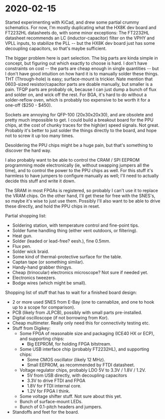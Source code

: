 # 2020-02-15

Started experimenting with KiCad, and drew some partial crummy schematics.  For
now, I'm mostly duplicating what the HX8K dev board and FT2232HL datasheets
do, with some minor exceptions:  The FT2232HL datasheet recommends an LC
(inductor-capacitor) filter on the VPHY and VPLL inputs, to stabilize the PLL
-- but the HX8K dev board just has some decoupling capacitors, so that's maybe
sufficient.

The bigger problem here is part selection.  The big parts are kinda simple in
concept, but figuring out which exactly to choose is hard.  I don't have
constraints on cost -- the parts are cheap enough in single quantities -- but I
don't have good intuition on how hard it is to manually solder these things.
THT (Through-hole) is easy; surface-mount is trickier.  Nate mention that
0603-sized resistor/capacitor parts are doable manually, but smaller is a pain.
TFQP parts are probably ok, because I can just dump a bunch of flux and solder
on, and wick off the rest.  For BGA, it's hard to do without a solder-reflow
oven, which is probably too expensive to be worth it for a one-off ($250 - $450).

Sockets are annoying for QFP-100 (20x30x20x30), and are obsolete and pretty
much impossible to get.  I could build a breakout board for the PPU chips, at
the cost of chunky traces for the high(er) speed signals.  Not great.  Probably
it's better to just solder the things directly to the board, and hope not to
screw it up too many times.

Desoldering the PPU chips might be a huge pain, but that's something to
discover the hard way.

I also probably want to be able to control the CRAM / SPI EEPROM programming
mode electronically (ie, without swapping jumpers all the time), and to
control the power to the PPU chips as well.  For this stuff it's harmless to
have jumpers to configure manually as well; I'll need to actually decide this
stuff and write it down.

The SRAM in most FPGAs is registered, so probably I can't use it to replace
the VRAM chips.  On the other hand, I'll get these for free with the SNES's, so
maybe it's wise to just use them.  Possibly I'll also want to be able to drive
these directly, and hold the PPU chips in reset.

Partial shopping list:
*   Soldering station, with temperature control and fine-point tips.
*   Solder fume handling thing (either vent outdoors, or filtering).
*   Heat gun.
*   Solder (leaded or lead-free? eesh.), fine 0.5mm.
*   Flux pen.
*   Solder wick braid.
*   Some kind of thermal-protective surface for the table.
*   Captan tape (or something similar).
*   Handy-hand grabber thingys.
*   Cheap (trinocular) electronics microscope?  Not sure if needed yet.
*   Electronics tweezers.
*   Bodge wires (which might be small).

Shopping list of stuff that has to wait for a finished board design:
*   2 or more used SNES from E-Bay (one to cannablize, and one to hook up to a
    scope for comparison).
*   PCB (likely from JLPCB), possibly with small parts pre-installed.
*   Digital oscilloscope (if not borrowing from Kor).
*   Cheap multimeter.  Really only need this for connectivity testing etc.
*   Stuff from Digikey:
    *   Some FPGA of reasonable size and packaging (ICE40 HX or ECP), and
        supporting chips:
        *   Big EEPROM, for holding FPGA bitstream.
    *   Some USB interface chip (probably FT2232HL), and supporting chips:
        *   Some CMOS oscillator (likely 12 MHz).
        *   Small EEPROM, as recommended by FTDI datasheet.
    *   Voltage regulator chips, probably LDO 5V to 3.3V / 1.8V / 1.2V.
        *   5V from USB directly, with decoupling capacitors
        *   3.3V to drive FTDI and FPGA
        *   1.8V for FTDI internal core.
        *   1.2V for FPGA I think.
    *   Some voltage shifter stuff.  Not sure about this yet.
    *   Bunch of surface-mount LEDs.
    *   Bunch of 0.1-pitch headers and jumpers.
*   Standoffs and feet for the board.
